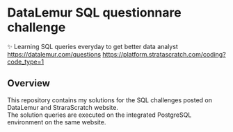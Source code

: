 # DataLemur SQL questionnare challenge 
✨ Learning SQL queries everyday to get better data analyst  
https://datalemur.com/questions 
https://platform.stratascratch.com/coding?code_type=1

## Overview
This repository contains my solutions for the SQL challenges posted on DataLemur and StraraScratch website.</br>
The solution queries are executed on the integrated PostgreSQL environment on the same website.

